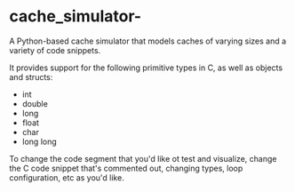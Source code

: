 # cache_simulator-
A Python-based cache simulator that models caches of varying sizes and a variety of code snippets.

It provides support for the following primitive types in C, as well as objects and structs:

- int
- double
- long
- float
- char
- long long

To change the code segment that you'd like ot test and visualize, change the C code snippet that's commented out, changing types, loop configuration, etc as you'd like. 
